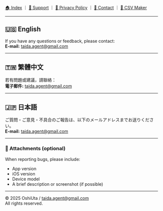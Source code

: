 [🏠 Index](index.md) ｜ [💬 Support](support.md) ｜ [🔐 Privacy Policy](privacy.md) ｜ [📩 Contact](contact.md) ｜ [🧾 CSV Maker](csv-maker.html)

---

## 🇺🇸 English
If you have any questions or feedback, please contact:  
**E-mail:** [taida.agent@gmail.com](mailto:taida.agent@gmail.com)

---

## 🇹🇼 繁體中文
若有問題或建議，請聯絡：  
**電子郵件:** [taida.agent@gmail.com](mailto:taida.agent@gmail.com)

---

## 🇯🇵 日本語
ご質問・ご意見・不具合のご報告は、以下のメールアドレスまでお送りください。  
**E-mail:** [taida.agent@gmail.com](mailto:taida.agent@gmail.com)

---

### 📎 Attachments (optional)
When reporting bugs, please include:
- App version
- iOS version
- Device model
- A brief description or screenshot (if possible)

---

© 2025 OshiUta / taida.agent@gmail.com  
All rights reserved.
